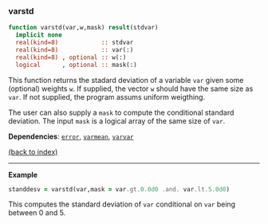 
### varstd

```fortran
function varstd(var,w,mask) result(stdvar)
  implicit none
  real(kind=8)            :: stdvar
  real(kind=8)            :: var(:)
  real(kind=8) , optional :: w(:)   
  logical      , optional :: mask(:)
```

This function returns the stadard deviation of a variable ```var``` given some (optional) weights ```w```. If supplied, the vector ```w``` should have the same size as ```var```. If not supplied, the program assums uniform weigthing.

The user can also supply a ```mask``` to compute the conditional standard deviation. The input ```mask``` is a logical array of the same size of ```var```.

**Dependencies**: [```error```](error.md), [```varmean```](varmean.md),  [```varvar```](varvar.md)

[(back to index)](../index.md)

---

**Example**

```fortran
standdesv = varstd(var,mask = var.gt.0.0d0 .and. var.lt.5.0d0)
```

This computes the standard deviation of ```var``` conditional on ```var``` being between 0 and 5.
